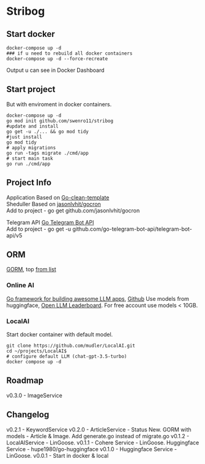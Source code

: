 
# Stribog
## Start docker
```
docker-compose up -d
### if u need to rebuild all docker containers
docker-compose up -d --force-recreate
```
Output u can see in Docker Dashboard

## Start project
But with enviroment in docker containers. 
```
docker-compose up -d
go mod init github.com/swenro11/stribog
#update and install
go get -u ./... && go mod tidy 
#just install
go mod tidy 
# apply migrations
go run -tags migrate ./cmd/app 
# start main task
go run ./cmd/app
```

## Project Info
Application Based on [Go-clean-template](https://github.com/evrone/go-clean-template)  
Sheduller Based on [jasonlvhit/gocron](https://github.com/jasonlvhit/gocron)  
Add to project - go get github.com/jasonlvhit/gocron  

Telegram API [Go Telegram Bot API](https://go-telegram-bot-api.dev/)  
Add to project - go get -u github.com/go-telegram-bot-api/telegram-bot-api/v5 

## ORM
[GORM](https://gorm.io/), top [from list](https://github.com/d-tsuji/awesome-go-orms) 

### Online AI
[Go framework for building awesome LLM apps](https://lingoose.io/), [Github](https://github.com/henomis/lingoose)
Use models from huggingface, [Open LLM Leaderboard](https://huggingface.co/spaces/HuggingFaceH4/open_llm_leaderboard).
For free account use models < 10GB. 

### LocalAI
Start docker container with default model.  
```
git clone https://github.com/mudler/LocalAI.git 
cd ~/projects/LocalAI$ 
# configure default LLM (chat-gpt-3.5-turbo)
docker compose up -d
```

## Roadmap
v0.3.0 - ImageService

## Changelog
v0.2.1 - KeywordService
v0.2.0 - ArticleService - Status New. GORM with models - Article & Image. Add generate.go instead of migrate.go
v0.1.2 - LocalAIService - LinGoose.
v0.1.1 - Cohere Service - LinGoose. Huggingface Service - hupe1980/go-huggingface
v0.1.0 - Huggingface Service - LinGoose. 
v0.0.1 - Start in docker & local
